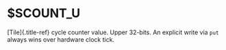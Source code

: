 # $SCOUNT_U

[Tile]{.title-ref} cycle counter value. Upper 32-bits. An explicit write
via `put` always wins over hardware clock tick.
